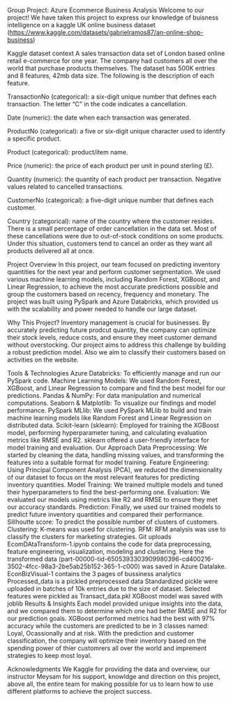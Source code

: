 Group Project: Azure Ecommerce Business Analysis
Welcome to our project! We have taken this project to express our knowledge of buisness intelligence on a kaggle UK online business dataset (https://www.kaggle.com/datasets/gabrielramos87/an-online-shop-business)

Kaggle dataset context
A sales transaction data set of London based online retail e-commerce for one year. The company had customers all over the world that purchase products themselves. The dataset has 500K entries and 8 features, 42mb data size. The following is the description of each feature.

TransactionNo (categorical): a six-digit unique number that defines each transaction. The letter “C” in the code indicates a cancellation.

Date (numeric): the date when each transaction was generated.

ProductNo (categorical): a five or six-digit unique character used to identify a specific product.

Product (categorical): product/item name.

Price (numeric): the price of each product per unit in pound sterling (£).

Quantity (numeric): the quantity of each product per transaction. Negative values related to cancelled transactions.

CustomerNo (categorical): a five-digit unique number that defines each customer.

Country (categorical): name of the country where the customer resides. There is a small percentage of order cancellation in the data set. Most of these cancellations were due to out-of-stock conditions on some products. Under this situation, customers tend to cancel an order as they want all products delivered all at once.

Project Overview
In this project, our team focused on predicting inventory quantities for the next year and perform customer segmentation. We used various machine learning models, including Random Forest, XGBoost, and Linear Regression, to achieve the most accurate predictions possible and group the customers based on recency, frequency and monetary. The project was built using PySpark and Azure Databricks, which provided us with the scalability and power needed to handle our large dataset.

Why This Project?
Inventory management is crucial for businesses. By accurately predicting future prodcut quantity, the company can optimize their stock levels, reduce costs, and ensure they meet customer demand without overstocking. Our project aims to address this challenge by building a robust prediction model. Also we aim to classify their customers based on activities on the website.

Tools & Technologies
Azure Databricks: To efficiently manage and run our PySpark code.
Machine Learning Models: We used Random Forest, XGBoost, and Linear Regression to compare and find the best model for our predictions.
Pandas & NumPy: For data manipulation and numerical computations.
Seaborn & Matplotlib: To visualize our findings and model performance.
PySpark MLlib: We used PySpark MLlib to build and train machine learning models like Random Forest and Linear Regression on distributed data.
Scikit-learn (sklearn): Employed for training the XGBoost model, performing hyperparameter tuning, and calculating evaluation metrics like RMSE and R2. sklearn offered a user-friendly interface for model training and evaluation.
Our Approach
Data Preprocessing: We started by cleaning the data, handling missing values, and transforming the features into a suitable format for model training.
Feature Engineering: Using Principal Component Analysis (PCA), we reduced the dimensionality of our dataset to focus on the most relevant features for predicting inventory quantities.
Model Training: We trained multiple models and tuned their hyperparameters to find the best-performing one.
Evaluation: We evaluated our models using metrics like R2 and RMSE to ensure they met our accuracy standards.
Prediction: Finally, we used our trained models to predict future inventory quantities and compared their performance.
Sillhoutte score: To predict the possible number of clusters of customers.
Clustering: K-means was used for clustering.
RFM: RFM analysis was use to classify the clusters for marketing strategies.
Git uploads
EcomDAtaTransform-1.ipynb contains the code for data preprocessing, feature engineering, visualization, modeling and clustering. Here the transformed data (part-00000-tid-6505393303909980396-cd400216-3502-4fcc-98a3-2be5ab25b152-365-1-c000) was saved in Azure Datalake.
EconBizVisual-1 contains the 3 pages of bussiness analytics
Processed_data is a pickled preprocessed data
Standardized pickle were uploaded in batches of 10k entries due to the size of dataset.
Selected features were pickled as Transact_data.pkl
XGBoost model was saved with joblib
Results & Insights
Each model provided unique insights into the data, and we compared them to determine which one had better RMSE and R2 for our prediction goals. XGBoost performed metrics had the best with 97% accuracy while the customers are predicted to be in 3 classes named: Loyal, Ocassionally and at risk. With the prediction and customer classification, the company will optimize their inventory based on the spending power of thier customrers all over the world and imprement strategies to keep most loyal.

Acknowledgments
We Kaggle for providing the data and overview, our instructor Meysam for his support, knowldge and direction on this project, above all, the entire team for making possible for us to learn how to use different platforms to achieve the project success.
